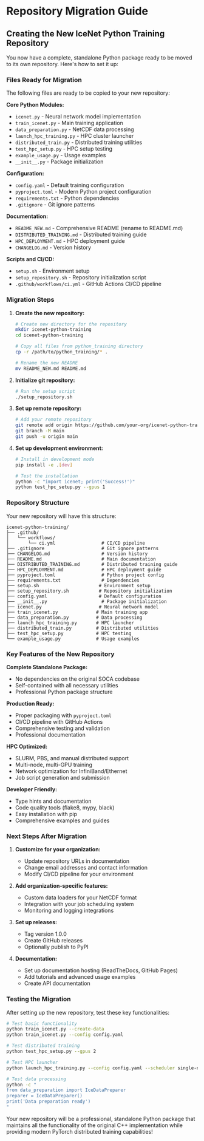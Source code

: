 # Repository Migration Guide

## Creating the New IceNet Python Training Repository

You now have a complete, standalone Python package ready to be moved to its own repository. Here's how to set it up:

### Files Ready for Migration

The following files are ready to be copied to your new repository:

**Core Python Modules:**
- `icenet.py` - Neural network model implementation
- `train_icenet.py` - Main training application
- `data_preparation.py` - NetCDF data processing
- `launch_hpc_training.py` - HPC cluster launcher
- `distributed_train.py` - Distributed training utilities
- `test_hpc_setup.py` - HPC setup testing
- `example_usage.py` - Usage examples
- `__init__.py` - Package initialization

**Configuration:**
- `config.yaml` - Default training configuration
- `pyproject.toml` - Modern Python project configuration
- `requirements.txt` - Python dependencies
- `.gitignore` - Git ignore patterns

**Documentation:**
- `README_NEW.md` - Comprehensive README (rename to README.md)
- `DISTRIBUTED_TRAINING.md` - Distributed training guide
- `HPC_DEPLOYMENT.md` - HPC deployment guide
- `CHANGELOG.md` - Version history

**Scripts and CI/CD:**
- `setup.sh` - Environment setup
- `setup_repository.sh` - Repository initialization script
- `.github/workflows/ci.yml` - GitHub Actions CI/CD pipeline

### Migration Steps

1. **Create the new repository:**
   ```bash
   # Create new directory for the repository
   mkdir icenet-python-training
   cd icenet-python-training

   # Copy all files from python_training directory
   cp -r /path/to/python_training/* .

   # Rename the new README
   mv README_NEW.md README.md
   ```

2. **Initialize git repository:**
   ```bash
   # Run the setup script
   ./setup_repository.sh
   ```

3. **Set up remote repository:**
   ```bash
   # Add your remote repository
   git remote add origin https://github.com/your-org/icenet-python-training.git
   git branch -M main
   git push -u origin main
   ```

4. **Set up development environment:**
   ```bash
   # Install in development mode
   pip install -e .[dev]

   # Test the installation
   python -c "import icenet; print('Success!')"
   python test_hpc_setup.py --gpus 1
   ```

### Repository Structure

Your new repository will have this structure:

```
icenet-python-training/
├── .github/
│   └── workflows/
│       └── ci.yml                 # CI/CD pipeline
├── .gitignore                     # Git ignore patterns
├── CHANGELOG.md                   # Version history
├── README.md                      # Main documentation
├── DISTRIBUTED_TRAINING.md        # Distributed training guide
├── HPC_DEPLOYMENT.md              # HPC deployment guide
├── pyproject.toml                 # Python project config
├── requirements.txt               # Dependencies
├── setup.sh                      # Environment setup
├── setup_repository.sh           # Repository initialization
├── config.yaml                   # Default configuration
├── __init__.py                    # Package initialization
├── icenet.py                     # Neural network model
├── train_icenet.py              # Main training app
├── data_preparation.py          # Data processing
├── launch_hpc_training.py       # HPC launcher
├── distributed_train.py         # Distributed utilities
├── test_hpc_setup.py            # HPC testing
└── example_usage.py             # Usage examples
```

### Key Features of the New Repository

**Complete Standalone Package:**
- No dependencies on the original SOCA codebase
- Self-contained with all necessary utilities
- Professional Python package structure

**Production Ready:**
- Proper packaging with `pyproject.toml`
- CI/CD pipeline with GitHub Actions
- Comprehensive testing and validation
- Professional documentation

**HPC Optimized:**
- SLURM, PBS, and manual distributed support
- Multi-node, multi-GPU training
- Network optimization for InfiniBand/Ethernet
- Job script generation and submission

**Developer Friendly:**
- Type hints and documentation
- Code quality tools (flake8, mypy, black)
- Easy installation with pip
- Comprehensive examples and guides

### Next Steps After Migration

1. **Customize for your organization:**
   - Update repository URLs in documentation
   - Change email addresses and contact information
   - Modify CI/CD pipeline for your environment

2. **Add organization-specific features:**
   - Custom data loaders for your NetCDF format
   - Integration with your job scheduling system
   - Monitoring and logging integrations

3. **Set up releases:**
   - Tag version 1.0.0
   - Create GitHub releases
   - Optionally publish to PyPI

4. **Documentation:**
   - Set up documentation hosting (ReadTheDocs, GitHub Pages)
   - Add tutorials and advanced usage examples
   - Create API documentation

### Testing the Migration

After setting up the new repository, test these key functionalities:

```bash
# Test basic functionality
python train_icenet.py --create-data
python train_icenet.py --config config.yaml

# Test distributed training
python test_hpc_setup.py --gpus 2

# Test HPC launcher
python launch_hpc_training.py --config config.yaml --scheduler single-node --gpus-per-node 1

# Test data processing
python -c "
from data_preparation import IceDataPreparer
preparer = IceDataPreparer()
print('Data preparation ready')
"
```

Your new repository will be a professional, standalone Python package that maintains all the functionality of the original C++ implementation while providing modern PyTorch distributed training capabilities!
